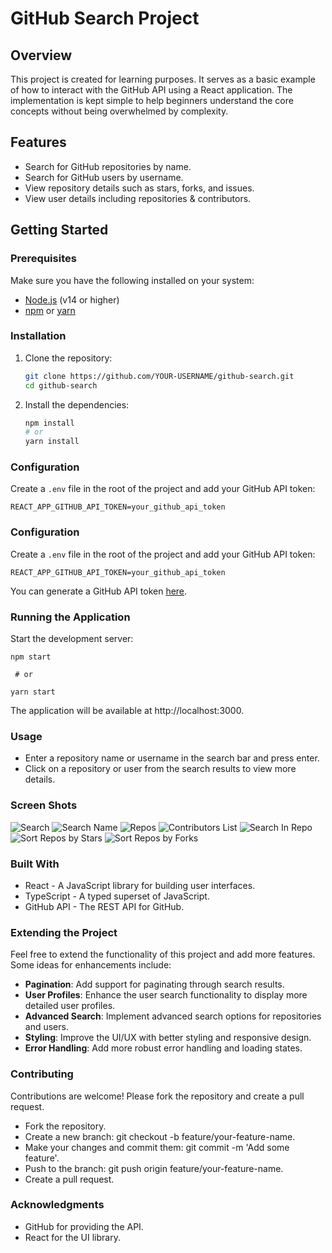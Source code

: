 # GitHub Search Project

## Overview

This project is created for learning purposes. It serves as a basic example of how to interact with the GitHub API using a React application. The implementation is kept simple to help beginners understand the core concepts without being overwhelmed by complexity.

## Features

- Search for GitHub repositories by name.
- Search for GitHub users by username.
- View repository details such as stars, forks, and issues.
- View user details including repositories & contributors.

## Getting Started

### Prerequisites

Make sure you have the following installed on your system:

- [Node.js](https://nodejs.org/) (v14 or higher)
- [npm](https://www.npmjs.com/) or [yarn](https://yarnpkg.com/)

### Installation

1. Clone the repository:

    ```sh
    git clone https://github.com/YOUR-USERNAME/github-search.git
    cd github-search
    ```

2. Install the dependencies:

    ```sh
    npm install
    # or
    yarn install
    ```

### Configuration

Create a `.env` file in the root of the project and add your GitHub API token:

```plaintext
REACT_APP_GITHUB_API_TOKEN=your_github_api_token
```

### Configuration

Create a `.env` file in the root of the project and add your GitHub API token:

```plaintext
REACT_APP_GITHUB_API_TOKEN=your_github_api_token
```

You can generate a GitHub API token [here](https://github.com/settings/tokens).

### Running the Application
Start the development server:

```
npm start

 # or
 
yarn start

```

The application will be available at http://localhost:3000.

### Usage
- Enter a repository name or username in the search bar and press enter.
- Click on a repository or user from the search results to view more details.

### Screen Shots

![Search](./assets/search.png)
![Search Name](./assets/searchRepo.png)
![Repos](./assets/repos.png)
![Contributors List](./assets/contributorShow.png)
![Search In Repo](./assets/searchRepo.png)
![Sort Repos by Stars](./assets/sortByStars.png)
![Sort Repos by Forks](./assets/sortByForks.png)
 
### Built With
- React - A JavaScript library for building user interfaces.
- TypeScript - A typed superset of JavaScript.
- GitHub API - The REST API for GitHub.
 
### Extending the Project

Feel free to extend the functionality of this project and add more features. Some ideas for enhancements include:

- **Pagination**: Add support for paginating through search results.
- **User Profiles**: Enhance the user search functionality to display more detailed user profiles.
- **Advanced Search**: Implement advanced search options for repositories and users.
- **Styling**: Improve the UI/UX with better styling and responsive design.
- **Error Handling**: Add more robust error handling and loading states.

### Contributing
Contributions are welcome! Please fork the repository and create a pull request.

- Fork the repository.
- Create a new branch: git checkout -b feature/your-feature-name.
- Make your changes and commit them: git commit -m 'Add some feature'.
- Push to the branch: git push origin feature/your-feature-name.
- Create a pull request.


### Acknowledgments
- GitHub for providing the API.
- React for the UI library.
